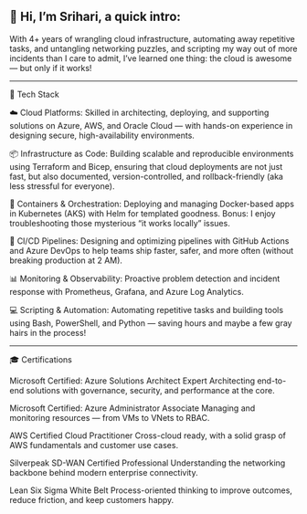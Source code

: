 ## 👋 Hi, I’m Srihari, a quick intro:

With 4+ years of wrangling cloud infrastructure, automating away repetitive tasks, and untangling networking puzzles, and scripting my way out of more incidents than I care to admit, I’ve learned one thing: the cloud is awesome — but only if it works!

---------------

🔧 Tech Stack 

☁️ Cloud Platforms:
Skilled in architecting, deploying, and supporting solutions on Azure, AWS, and Oracle Cloud — with hands-on experience in designing secure, high-availability environments.

📦 Infrastructure as Code:
Building scalable and reproducible environments using Terraform and Bicep, ensuring that cloud deployments are not just fast, but also documented, version-controlled, and rollback-friendly (aka less stressful for everyone).

🐳 Containers & Orchestration:
Deploying and managing Docker-based apps in Kubernetes (AKS) with Helm for templated goodness. Bonus: I enjoy troubleshooting those mysterious “it works locally” issues.

🚀 CI/CD Pipelines:
Designing and optimizing pipelines with GitHub Actions and Azure DevOps to help teams ship faster, safer, and more often (without breaking production at 2 AM).

📊 Monitoring & Observability:
Proactive problem detection and incident response with Prometheus, Grafana, and Azure Log Analytics.

💻 Scripting & Automation:
Automating repetitive tasks and building tools using Bash, PowerShell, and Python — saving hours and maybe a few gray hairs in the process!


---------------

🎓 Certifications

Microsoft Certified: Azure Solutions Architect Expert
Architecting end-to-end solutions with governance, security, and performance at the core.

Microsoft Certified: Azure Administrator Associate
Managing and monitoring resources — from VMs to VNets to RBAC.

AWS Certified Cloud Practitioner
Cross-cloud ready, with a solid grasp of AWS fundamentals and customer use cases.

Silverpeak SD-WAN Certified Professional
Understanding the networking backbone behind modern enterprise connectivity.

Lean Six Sigma White Belt
Process-oriented thinking to improve outcomes, reduce friction, and keep customers happy.


